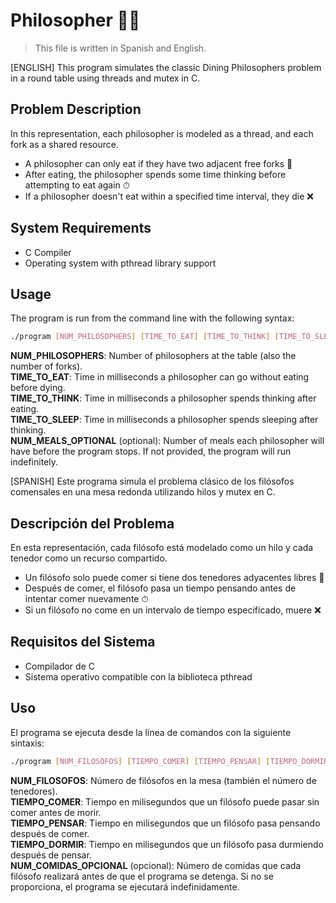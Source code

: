 # Philosopher 🍝🍴

> This file is written in Spanish and English.
 
[ENGLISH]
This program simulates the classic Dining Philosophers problem in a round table using threads and mutex in C.

## Problem Description

In this representation, each philosopher is modeled as a thread, and each fork as a shared resource.
- A philosopher can only eat if they have two adjacent free forks 🍴
- After eating, the philosopher spends some time thinking before attempting to eat again ⏱
- If a philosopher doesn't eat within a specified time interval, they die ❌

## System Requirements

- C Compiler
- Operating system with pthread library support

## Usage

The program is run from the command line with the following syntax:

```bash
./program [NUM_PHILOSOPHERS] [TIME_TO_EAT] [TIME_TO_THINK] [TIME_TO_SLEEP] [NUM_MEALS_OPTIONAL]
```

**NUM_PHILOSOPHERS**: Number of philosophers at the table (also the number of forks).  
**TIME_TO_EAT**: Time in milliseconds a philosopher can go without eating before dying.  
**TIME_TO_THINK**: Time in milliseconds a philosopher spends thinking after eating.  
**TIME_TO_SLEEP**: Time in milliseconds a philosopher spends sleeping after thinking.  
**NUM_MEALS_OPTIONAL** (optional): Number of meals each philosopher will have before the program stops. If not provided, the program will run indefinitely.  

[SPANISH]
Este programa simula el problema clásico de los filósofos comensales en una mesa redonda utilizando hilos y mutex en C.

## Descripción del Problema

En esta representación, cada filósofo está modelado como un hilo y cada tenedor como un recurso compartido.  
- Un filósofo solo puede comer si tiene dos tenedores adyacentes libres 🍴  
- Después de comer, el filósofo pasa un tiempo pensando antes de intentar comer nuevamente ⏱  
- Si un filósofo no come en un intervalo de tiempo especificado, muere ❌
  
## Requisitos del Sistema

- Compilador de C
- Sistema operativo compatible con la biblioteca pthread

## Uso

El programa se ejecuta desde la línea de comandos con la siguiente sintaxis:

```bash
./program [NUM_FILOSOFOS] [TIEMPO_COMER] [TIEMPO_PENSAR] [TIEMPO_DORMIR] [NUM_COMIDAS_OPCIONAL]
```

**NUM_FILOSOFOS**: Número de filósofos en la mesa (también el número de tenedores).  
**TIEMPO_COMER**: Tiempo en milisegundos que un filósofo puede pasar sin comer antes de morir.  
**TIEMPO_PENSAR**: Tiempo en milisegundos que un filósofo pasa pensando después de comer.  
**TIEMPO_DORMIR**: Tiempo en milisegundos que un filósofo pasa durmiendo después de pensar.  
**NUM_COMIDAS_OPCIONAL** (opcional): Número de comidas que cada filósofo realizará antes de que el programa se detenga. Si no se proporciona, el programa se ejecutará indefinidamente.  
